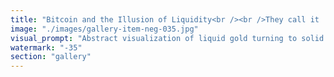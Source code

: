 ```yaml
---
title: "Bitcoin and the Illusion of Liquidity<br /><br />They call it 'liquid gold,' but liquidity requires flow—and Bitcoin's design rewards hoarding, not circulation.<br /><br />Real liquidity means you can move value when you need it, where you need it, without friction or faith. But Bitcoin's narrative is built on scarcity theater: 'HODL forever,' 'never sell,' 'diamond hands.' This isn't liquidity—it's manufactured illiquidity dressed as virtue.<br /><br />The paradox deepens: The more 'successful' Bitcoin becomes at convincing people to never spend it, the less functional it becomes as money. Store of value? Maybe. Medium of exchange? Absolutely not.<br /><br />Meanwhile, Ethereum's ecosystem flows like actual liquid—composable, stakeable, delegatable. Value moves through DeFi protocols, restaking mechanisms, and coordination layers. It circulates because it's designed to work, not just sit.<br /><br />Bitcoin teaches hoarding. Ethereum teaches flow.<br /><br />One creates artificial scarcity. The other creates genuine utility.<br /><br />Liquidity isn't about price—it's about movement. And movement requires systems that breathe, not fossil fuels that burn.<br /><br />#Bitcoin #Ethereum #Liquidity #Flow #SystemicRecalibration"
image: "./images/gallery-item-neg-035.jpg"
visual_prompt: "Abstract visualization of liquid gold turning to solid stone, with flowing blue streams representing Ethereum circulation around frozen Bitcoin blocks"
watermark: "-35"
section: "gallery"
---
```


